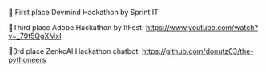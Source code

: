 🥇 First place Devmind Hackathon by Sprint IT 

🥉Third place Adobe Hackathon by ItFest: https://www.youtube.com/watch?v=_79t5QgXMxI

🥉3rd place ZenkoAI Hackathon chatbot: https://github.com/donutz03/the-pythoneers
